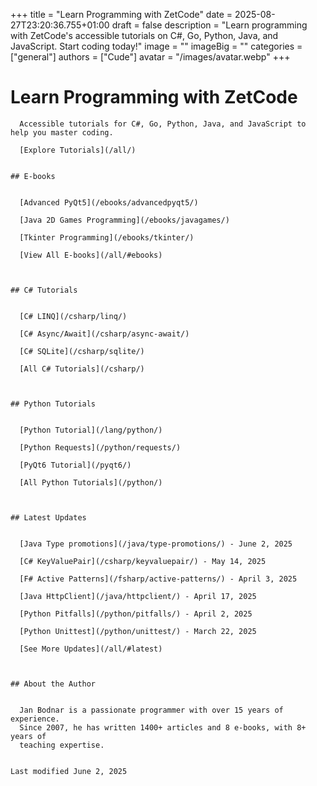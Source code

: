 +++
title = "Learn Programming with ZetCode"
date = 2025-08-27T23:20:36.755+01:00
draft = false
description = "Learn programming with ZetCode's accessible tutorials on C#, Go, Python, Java, and JavaScript. Start coding today!"
image = ""
imageBig = ""
categories = ["general"]
authors = ["Cude"]
avatar = "/images/avatar.webp"
+++

# Learn Programming with ZetCode

      Accessible tutorials for C#, Go, Python, Java, and JavaScript to help you master coding.

      [Explore Tutorials](/all/)
    

    ## E-books

    
      [Advanced PyQt5](/ebooks/advancedpyqt5/)

      [Java 2D Games Programming](/ebooks/javagames/)

      [Tkinter Programming](/ebooks/tkinter/)

      [View All E-books](/all/#ebooks)

    

    ## C# Tutorials

    
      [C# LINQ](/csharp/linq/)

      [C# Async/Await](/csharp/async-await/)

      [C# SQLite](/csharp/sqlite/)

      [All C# Tutorials](/csharp/)

    

    ## Python Tutorials

    
      [Python Tutorial](/lang/python/)

      [Python Requests](/python/requests/)

      [PyQt6 Tutorial](/pyqt6/)

      [All Python Tutorials](/python/)

    

    ## Latest Updates

    
      [Java Type promotions](/java/type-promotions/) - June 2, 2025

      [C# KeyValuePair](/csharp/keyvaluepair/) - May 14, 2025

      [F# Active Patterns](/fsharp/active-patterns/) - April 3, 2025

      [Java HttpClient](/java/httpclient/) - April 17, 2025

      [Python Pitfalls](/python/pitfalls/) - April 2, 2025

      [Python Unittest](/python/unittest/) - March 22, 2025

      [See More Updates](/all/#latest)

    

    ## About the Author

    
      Jan Bodnar is a passionate programmer with over 15 years of experience.
      Since 2007, he has written 1400+ articles and 8 e-books, with 8+ years of
      teaching expertise.
    

    Last modified June 2, 2025